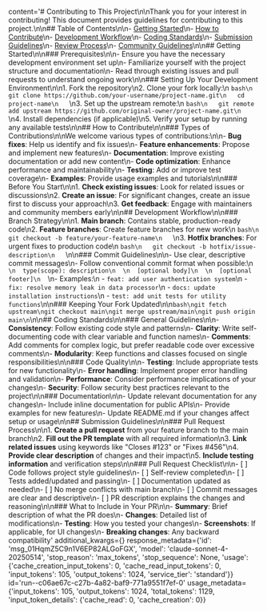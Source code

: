 content='# Contributing to This Project\n\nThank you for your interest in contributing! This document provides guidelines for contributing to this project.\n\n## Table of Contents\n\n- [Getting Started](#getting-started)\n- [How to Contribute](#how-to-contribute)\n- [Development Workflow](#development-workflow)\n- [Coding Standards](#coding-standards)\n- [Submission Guidelines](#submission-guidelines)\n- [Review Process](#review-process)\n- [Community Guidelines](#community-guidelines)\n\n## Getting Started\n\n### Prerequisites\n\n- Ensure you have the necessary development environment set up\n- Familiarize yourself with the project structure and documentation\n- Read through existing issues and pull requests to understand ongoing work\n\n### Setting Up Your Development Environment\n\n1. Fork the repository\n2. Clone your fork locally:\n   ```bash\n   git clone https://github.com/your-username/project-name.git\n   cd project-name\n   ```\n3. Set up the upstream remote:\n   ```bash\n   git remote add upstream https://github.com/original-owner/project-name.git\n   ```\n4. Install dependencies (if applicable)\n5. Verify your setup by running any available tests\n\n## How to Contribute\n\n### Types of Contributions\n\nWe welcome various types of contributions:\n\n- **Bug fixes**: Help us identify and fix issues\n- **Feature enhancements**: Propose and implement new features\n- **Documentation**: Improve existing documentation or add new content\n- **Code optimization**: Enhance performance and maintainability\n- **Testing**: Add or improve test coverage\n- **Examples**: Provide usage examples and tutorials\n\n### Before You Start\n\n1. **Check existing issues**: Look for related issues or discussions\n2. **Create an issue**: For significant changes, create an issue first to discuss your approach\n3. **Get feedback**: Engage with maintainers and community members early\n\n## Development Workflow\n\n### Branch Strategy\n\n1. **Main branch**: Contains stable, production-ready code\n2. **Feature branches**: Create feature branches for new work\n   ```bash\n   git checkout -b feature/your-feature-name\n   ```\n3. **Hotfix branches**: For urgent fixes to production code\n   ```bash\n   git checkout -b hotfix/issue-description\n   ```\n\n### Commit Guidelines\n\n- Use clear, descriptive commit messages\n- Follow conventional commit format when possible:\n  ```\n  type(scope): description\n  \n  [optional body]\n  \n  [optional footer]\n  ```\n- Examples:\n  - `feat: add user authentication system`\n  - `fix: resolve memory leak in data processor`\n  - `docs: update installation instructions`\n  - `test: add unit tests for utility functions`\n\n### Keeping Your Fork Updated\n\n```bash\ngit fetch upstream\ngit checkout main\ngit merge upstream/main\ngit push origin main\n```\n\n## Coding Standards\n\n### General Guidelines\n\n- **Consistency**: Follow existing code style and patterns\n- **Clarity**: Write self-documenting code with clear variable and function names\n- **Comments**: Add comments for complex logic, but prefer readable code over excessive comments\n- **Modularity**: Keep functions and classes focused on single responsibilities\n\n### Code Quality\n\n- **Testing**: Include appropriate tests for new functionality\n- **Error handling**: Implement proper error handling and validation\n- **Performance**: Consider performance implications of your changes\n- **Security**: Follow security best practices relevant to the project\n\n### Documentation\n\n- Update relevant documentation for any changes\n- Include inline documentation for public APIs\n- Provide examples for new features\n- Update README.md if your changes affect setup or usage\n\n## Submission Guidelines\n\n### Pull Request Process\n\n1. **Create a pull request** from your feature branch to the main branch\n2. **Fill out the PR template** with all required information\n3. **Link related issues** using keywords like "Closes #123" or "Fixes #456"\n4. **Provide clear description** of changes and their impact\n5. **Include testing information** and verification steps\n\n### Pull Request Checklist\n\n- [ ] Code follows project style guidelines\n- [ ] Self-review completed\n- [ ] Tests added/updated and passing\n- [ ] Documentation updated as needed\n- [ ] No merge conflicts with main branch\n- [ ] Commit messages are clear and descriptive\n- [ ] PR description explains the changes and reasoning\n\n### What to Include in Your PR\n\n- **Summary**: Brief description of what the PR does\n- **Changes**: Detailed list of modifications\n- **Testing**: How you tested your changes\n- **Screenshots**: If applicable, for UI changes\n- **Breaking changes**: Any backward compatibility' additional_kwargs={} response_metadata={'id': 'msg_01HqmZ5C9n1V6EP82ALGoFGX', 'model': 'claude-sonnet-4-20250514', 'stop_reason': 'max_tokens', 'stop_sequence': None, 'usage': {'cache_creation_input_tokens': 0, 'cache_read_input_tokens': 0, 'input_tokens': 105, 'output_tokens': 1024, 'service_tier': 'standard'}} id='run--c06ae67c-c27b-4a82-baf9-771a9551f7ef-0' usage_metadata={'input_tokens': 105, 'output_tokens': 1024, 'total_tokens': 1129, 'input_token_details': {'cache_read': 0, 'cache_creation': 0}}